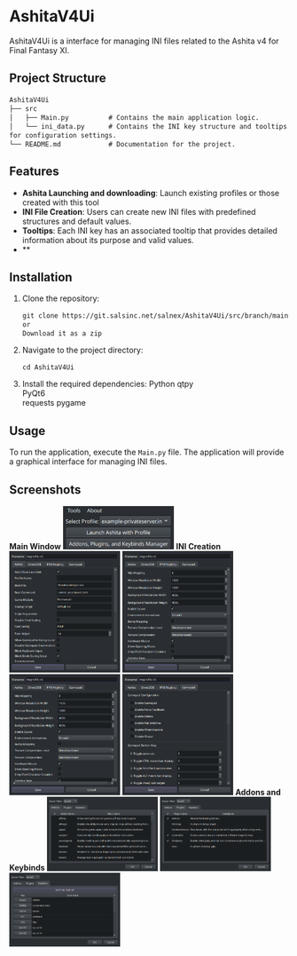# AshitaV4Ui

AshitaV4Ui is a interface for managing INI files related to the Ashita v4 for Final Fantasy XI. 

## Project Structure

```
AshitaV4Ui
├── src
│   ├── Main.py          # Contains the main application logic.
│   └── ini_data.py      # Contains the INI key structure and tooltips for configuration settings.
└── README.md            # Documentation for the project.
```

## Features
- **Ashita Launching and downloading**: Launch existing profiles or those created with this tool
- **INI File Creation**: Users can create new INI files with predefined structures and default values.
- **Tooltips**: Each INI key has an associated tooltip that provides detailed information about its purpose and valid values.
- **


## Installation

1. Clone the repository:
   ```
   git clone https://git.salsinc.net/salnex/AshitaV4Ui/src/branch/main
   or
   Download it as a zip
   ```
2. Navigate to the project directory:
   ```
   cd AshitaV4Ui
   ```
3. Install the required dependencies:
   Python
   qtpy  
   PyQt6  
   requests
   pygame

## Usage

To run the application, execute the `Main.py` file. The application will provide a graphical interface for managing INI files.

## Screenshots
**Main Window**
[<img src="Screenshots/MainWindowNew.png" alt="Main Window" width="200"/>](Screenshots/MainWindowNew.png)
**INI Creation**
[<img src="Screenshots/CreateINIWindowAshitaTab.png" alt="INI Editor Ashita" width="200"/>](Screenshots/CreateINIWindowAshitaTab.png)
[<img src="Screenshots/CreateINIWindowFFXIRegistryTab.png" alt="INI Editor D3D" width="200"/>](Screenshots/CreateINIWindowFFXIRegistryTab.png)
[<img src="Screenshots/CreateINIWindowFFXIRegistryTab.png" alt="INI Editor Registry" width="200"/>](Screenshots/CreateINIWindowFFXIRegistryTab.png)
[<img src="Screenshots/CreateINIWindowGamepadTab.png" alt="INI Editor Gamepad" width="200"/>](Screnshots/CreateINIWindowGamepadTab.png)
**Addons and Keybinds**
[<img src="Screenshots/Addons.png" alt="Addons Editor" width="200"/>](Screenshots/Addons.png)
[<img src="Screenshots/Plugins.png" alt="Plugins Editor" width="200"/>](Screenshots/Plugins.png)
[<img src="Screenshots/Keybinds.png" alt="Keybinds Editor" width="200"/>](Screenshots/Keybinds.png)

